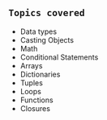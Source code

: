 ## **```Topics covered```**
* Data types
* Casting Objects
* Math
* Conditional Statements
* Arrays
* Dictionaries
* Tuples
* Loops
* Functions
* Closures
